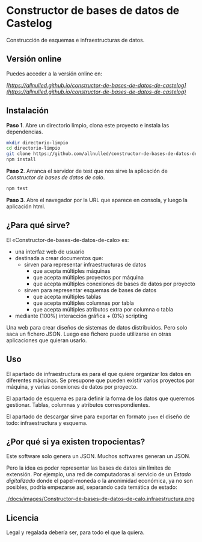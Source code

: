 # Constructor de bases de datos de Castelog

Construcción de esquemas e infraestructuras de datos.

## Versión online

Puedes acceder a la versión online en:

*[https://allnulled.github.io/constructor-de-bases-de-datos-de-castelog](https://allnulled.github.io/constructor-de-bases-de-datos-de-castelog)*

## Instalación

**Paso 1**. Abre un directorio limpio, clona este proyecto e instala las dependencias.

```sh
mkdir directorio-limpio
cd directorio-limpio
git clone https://github.com/allnulled/constructor-de-bases-de-datos-de-castelog.git .
npm install
```

**Paso 2**. Arranca el servidor de test que nos sirve la aplicación de *Constructor de bases de datos de calo*.

```sh
npm test
```

**Paso 3**. Abre el navegador por la URL que aparece en consola, y luego la aplicación html.

## ¿Para qué sirve?

El «Constructor-de-bases-de-datos-de-calo» es:
  - una interfaz web de usuario
  - destinada a crear documentos que:
    - sirven para representar infraestructuras de datos
      - que acepta múltiples máquinas
      - que acepta múltiples proyectos por máquina
      - que acepta múltiples conexiones de bases de datos por proyecto
    - sirven para representar esquemas de bases de datos
      - que acepta múltiples tablas
      - que acepta múltiples columnas por tabla
      - que acepta múltiples atributos extra por columna o tabla
  - mediante (100%) interacción gráfica + (0%) scripting
  
Una web para crear diseños de sistemas de datos distribuidos. Pero solo saca un fichero JSON. Luego ese fichero puede utilizarse en otras aplicaciones que quieran usarlo.

## Uso

El apartado de infraestructura es para el que quiere organizar los datos en diferentes máquinas. Se presupone que pueden existir varios proyectos por máquina, y varias conexiones de datos por proyecto.

El apartado de esquema es para definir la forma de los datos que queremos gestionar. Tablas, columnas y atributos correspondientes.

El apartado de descargar sirve para exportar en formato `json` el diseño de todo: infraestructura y esquema.

## ¿Por qué si ya existen tropocientas?

Este software solo genera un JSON. Muchos softwares generan un JSON.

Pero la idea es poder representar las bases de datos sin límites de extensión. Por ejemplo, una red de computadoras al servicio de un *Estado digitalizado* donde el papel-moneda o la anonimidad económica, ya no son posibles, podría empezarse así, separando cada temática de estado:

[./docs/images/Constructor-de-bases-de-datos-de-calo.infraestructura.png](./docs/images/Constructor-de-bases-de-datos-de-calo.infraestructura.png)


## Licencia

Legal y regalada debería ser, para todo el que la quiera.